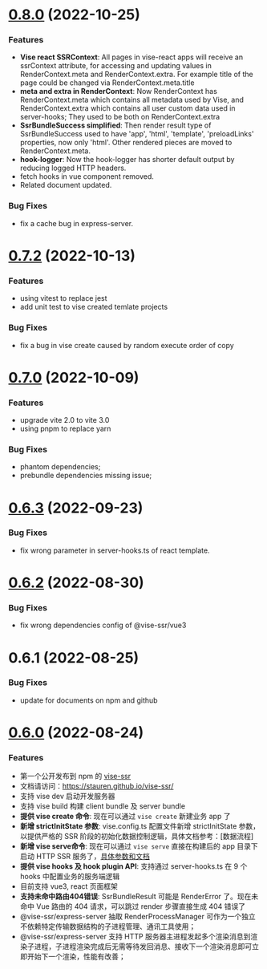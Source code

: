 # [0.8.0](https://github.com/stauren/vise-ssr/tree/v0.8.0) (2022-10-25)
### Features
- **Vise react SSRContext**: All pages in vise-react apps will receive an ssrContext attribute, for accessing and updating values in RenderContext.meta and RenderContext.extra. For example title of the page could be changed via RenderContext.meta.title
- **meta and extra in RenderContext**: Now RenderContext has RenderContext.meta which contains all metadata used by Vise, and RenderContext.extra which contains all user custom data used in server-hooks; They used to be both on RenderContext.extra
- **SsrBundleSuccess simplified**: Then render result type of SsrBundleSuccess used to have 'app', 'html', 'template', 'preloadLinks' properties, now only 'html'. Other rendered pieces are moved to RenderContext.meta.
- **hook-logger**: Now the hook-logger has shorter default output by reducing logged HTTP headers.
- fetch hooks in vue component removed.
- Related document updated.
### Bug Fixes
- fix a cache bug in express-server.
# [0.7.2](https://github.com/stauren/vise-ssr/tree/v0.7.2) (2022-10-13)
### Features
- using vitest to replace jest
- add unit test to vise created temlate projects
### Bug Fixes
- fix a bug in vise create caused by random execute order of copy
# [0.7.0](https://github.com/stauren/vise-ssr/tree/v0.7.0) (2022-10-09)
### Features
- upgrade vite 2.0 to vite 3.0
- using pnpm to replace yarn
### Bug Fixes
- phantom dependencies;
- prebundle dependencies missing issue;
# [0.6.3](https://github.com/stauren/vise-ssr/tree/v0.6.3) (2022-09-23)
### Bug Fixes
  - fix wrong parameter in server-hooks.ts of react template.
# [0.6.2](https://github.com/stauren/vise-ssr/tree/v0.6.2) (2022-08-30)
### Bug Fixes
  - fix wrong dependencies config of @vise-ssr/vue3
# 0.6.1 (2022-08-25)
### Bug Fixes
- update for documents on npm and github
# [0.6.0](https://github.com/stauren/vise-ssr/tree/v0.6.0) (2022-08-24)
### Features
- 第一个公开发布到 npm 的 [vise-ssr](https://www.npmjs.com/package/vise-ssr)
- 文档请访问：https://stauren.github.io/vise-ssr/
- 支持 vise dev 启动开发服务器
- 支持 vise build 构建 client bundle 及 server bundle
- **提供 vise create 命令**: 现在可以通过 `vise create` 新建业务 app 了
- **新增 strictInitState 参数**: vise.config.ts 配置文件新增 strictInitState 参数，以提供严格的 SSR 阶段的初始化数据控制逻辑，具体文档参考：[数据流程]
- **新增 vise serve命令**: 现在可以通过 `vise serve` 直接在构建后的 app 目录下启动 HTTP SSR 服务了，[具体参数和文档](https://stauren.github.io/vise-ssr/commandline-tool.html) 
- **提供 vise hooks 及 hook plugin API**: 支持通过 server-hooks.ts 在 9 个 hooks 中配置业务的服务端逻辑
- 目前支持 vue3, react 页面框架
- **支持未命中路由404错误**: SsrBundleResult 可能是 RenderError 了。现在未命中 Vue 路由的 404 请求，可以跳过 render 步骤直接生成 404 错误了
- @vise-ssr/express-server 抽取 RenderProcessManager 可作为一个独立不依赖特定传输数据结构的子进程管理、通讯工具使用； 
- @vise-ssr/express-server 支持 HTTP 服务器主进程发起多个渲染消息到渲染子进程，子进程渲染完成后无需等待发回消息、接收下一个渲染消息即可立即开始下一个渲染，性能有改善；
